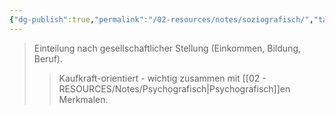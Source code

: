 ```yaml
---
{"dg-publish":true,"permalink":"/02-resources/notes/soziografisch/","tags":["marketing/segmentierung"],"noteIcon":"","updated":"2025-09-05T10:12:30.000+02:00"}
---
```


>Einteilung nach gesellschaftlicher Stellung (Einkommen, Bildung, Beruf).
>>Kaufkraft-orientiert - wichtig zusammen mit [[02 - RESOURCES/Notes/Psychografisch\|Psychografisch]]en Merkmalen.